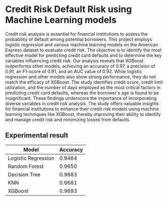 # Credit Risk Default Risk using Machine Learning models

Credit risk analysis is essential for financial institutions to assess the probability of default among potential borrowers. This project employs logistic regression and various machine learning models on the American Express dataset to evaluate credit risk. The objective is to identify the most effective model for predicting credit card defaults and to determine the key variables influencing credit risk. Our analysis reveals that XGBoost outperforms other models, achieving an accuracy of 0.97, a precision of 0.91, an F1-score of 0.91, and an AUC value of 0.92. While logistic regression and other models also show strong performance, they do not match the efficacy of XGBoost. The study identifies credit score, credit limit utilization, and the number of days employed as the most critical factors in predicting credit card defaults, whereas the borrower's age is found to be insignificant. These findings underscore the importance of incorporating diverse variables in credit risk analysis. The study offers valuable insights for financial institutions to enhance their credit risk models using machine learning techniques like XGBoost, thereby improving their ability to identify and manage credit risk and minimizing losses from defaults.

## Experimental result

| Model               | Accuracy |
| ------------------- | -------- |
| Logistic Regression | 0.9464   |
| Random Forest       | 0.9650   |
| Decision Tree       | 0.9683   |
| KNN                 | 0.9681   |
| XGBoost             | 0.9693   |
